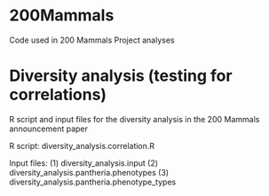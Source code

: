 # 200Mammals
Code used in 200 Mammals Project analyses

# Diversity analysis (testing for correlations)

R script and input files for the diversity analysis in the 200 Mammals announcement paper

R script: diversity_analysis.correlation.R

Input files:
(1) diversity_analysis.input
(2) diversity_analysis.pantheria.phenotypes
(3) diversity_analysis.pantheria.phenotype_types
